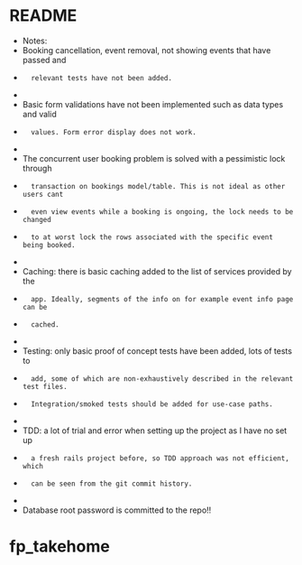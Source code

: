 # README

* Notes:
*   Booking cancellation, event removal, not showing events that have passed and 
*       relevant tests have not been added.
*
*   Basic form validations have not been implemented such as data types and valid 
*       values. Form error display does not work.
*
*   The concurrent user booking problem is solved with a pessimistic lock through 
*       transaction on bookings model/table. This is not ideal as other users cant
*       even view events while a booking is ongoing, the lock needs to be changed 
*       to at worst lock the rows associated with the specific event being booked.
*
*   Caching: there is basic caching added to the list of services provided by the 
*       app. Ideally, segments of the info on for example event info page can be 
*       cached.
*
*   Testing: only basic proof of concept tests have been added, lots of tests to
*       add, some of which are non-exhaustively described in the relevant test files.
*       Integration/smoked tests should be added for use-case paths.
*
*   TDD: a lot of trial and error when setting up the project as I have no set up
*       a fresh rails project before, so TDD approach was not efficient, which
*       can be seen from the git commit history.
*
*   Database root password is committed to the repo!!

# fp_takehome

